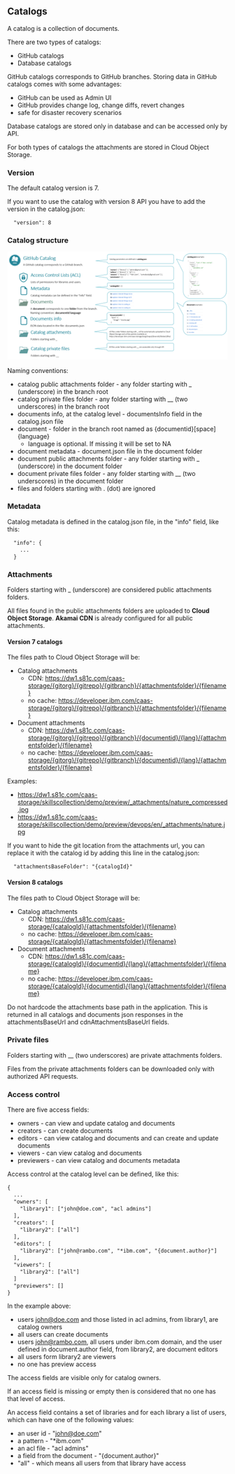 ## Catalogs

A catalog is a collection of documents.

There are two types of catalogs: 
- GitHub catalogs
- Database catalogs

GitHub catalogs corresponds to GitHub branches. Storing data in GitHub catalogs comes with some advantages:
- GitHub can be used as Admin UI
- GitHub provides change log, change diffs, revert changes
- safe for disaster recovery scenarios

Database catalogs are stored only in database and can be accessed only by API.

For both types of catalogs the attachments are stored in Cloud Object Storage.


### Version

The default catalog version is 7.

If you want to use the catalog with version 8 API you have to add the version in the catalog.json:
```
  "version": 8
```

### Catalog structure

![GitHub Catalog](_attachments/catalog1.png)


Naming conventions:
- catalog public attachments folder - any folder starting with _ (underscore) in the branch root
- catalog private files folder - any folder starting with __ (two underscores) in the branch root
- documents info, at the catalog level - documentsInfo field in the catalog.json file
- document - folder in the branch root named as {documentid}[space]{language}
  - language is optional. If missing it will be set to NA
- document metadata - document.json file in the document folder
- document public attachments folder - any folder starting with _ (underscore) in the document folder
- document private files folder - any folder starting with __ (two underscores) in the document folder
- files and folders starting with . (dot) are ignored


### Metadata

Catalog metadata is defined in the catalog.json file, in the "info" field, like this:

```
  "info": {
    ...
  }
```

### Attachments

Folders starting with _ (underscore) are considered public attachments folders.

All files found in the public attachments folders are uploaded to **Cloud Object Storage**. **Akamai CDN** is already configured for all public attachments.

#### Version 7 catalogs

The files path to Cloud Object Storage will be:
- Catalog attachments
  - CDN: https://dw1.s81c.com/caas-storage/{gitorg}/{gitrepo}/{gitbranch}/{attachmentsfolder}/{filename}
  - no cache: https://developer.ibm.com/caas-storage/{gitorg}/{gitrepo}/{gitbranch}/{attachmentsfolder}/{filename}
- Document attachments
  - CDN: https://dw1.s81c.com/caas-storage/{gitorg}/{gitrepo}/{gitbranch}/{documentid}/{lang}/{attachmentsfolder}/{filename}
  - no cache: https://developer.ibm.com/caas-storage/{gitorg}/{gitrepo}/{gitbranch}/{documentid}/{lang}/{attachmentsfolder}/{filename}

Examples:
- https://dw1.s81c.com/caas-storage/skillscollection/demo/preview/_attachments/nature_compressed.jpg
- https://dw1.s81c.com/caas-storage/skillscollection/demo/preview/devops/en/_attachments/nature.jpg

If you want to hide the git location from the attachments url, you can replace it with the catalog id by adding this line in the catalog.json:
```
  "attachmentsBaseFolder": "{catalogId}"
```


#### Version 8 catalogs

The files path to Cloud Object Storage will be:
- Catalog attachments
  - CDN: https://dw1.s81c.com/caas-storage/{catalogId}/{attachmentsfolder}/{filename}
  - no cache: https://developer.ibm.com/caas-storage/{catalogId}/{attachmentsfolder}/{filename}
- Document attachments
  - CDN: https://dw1.s81c.com/caas-storage/{catalogId}/{documentid}/{lang}/{attachmentsfolder}/{filename}
  - no cache: https://developer.ibm.com/caas-storage/{catalogId}/{documentid}/{lang}/{attachmentsfolder}/{filename}


Do not hardcode the attachments base path in the application. This is returned in all catalogs and documents json responses in the attachmentsBaseUrl and cdnAttachmentsBaseUrl fields.


### Private files

Folders starting with __ (two underscores) are private attachments folders.

Files from the private attachments folders can be downloaded only with authorized API requests.


### Access control

There are five access fields:
- owners - can view and update catalog and documents
- creators - can create documents
- editors - can view catalog and documents and can create and update documents
- viewers - can view catalog and documents
- previewers - can view catalog and documents metadata

Access control at the catalog level can be defined, like this:

```
{
  ...
  "owners": [
    "library1": ["john@doe.com", "acl admins"]
  ],
  "creators": [
    "library2": ["all"]
  ],
  "editors": [
    "library2": ["john@rambo.com", "*ibm.com", "{document.author}"]
  ],
  "viewers": [
    "library2": ["all"]
  ]
  "previewers": []
}
```

In the example above:
- users john@doe.com and those listed in acl admins, from library1, are catalog owners
- all users can create documents
- users john@rambo.com, all users under ibm.com domain, and the user defined in document.author field, from library2, are document editors
- all users form library2 are viewers
- no one has preview access

The access fields are visible only for catalog owners.

If an access field is missing or empty then is considered that no one has that level of access.

An access field contains a set of libraries and for each library a list of users, which can have one of the following values:
- an user id - "john@doe.com"
- a pattern - "*ibm.com"
- an acl file - "acl admins"
- a field from the document - "{document.author}"
- "all" - which means all users from that library have access

